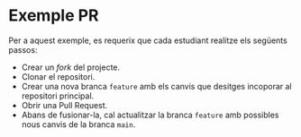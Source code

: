 # Exemple PR

Per a aquest exemple, es requerix que cada estudiant realitze els següents passos:

- Crear un _fork_ del projecte.
- Clonar el repositori.
- Crear una nova branca `feature` amb els canvis que desitges incoporar al repositori principal.
- Obrir una Pull Request.
- Abans de fusionar-la, cal actualitzar la branca `feature` amb possibles nous canvis de la branca `main`.
